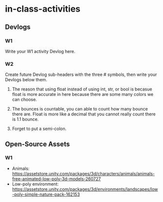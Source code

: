 # in-class-activities
## Devlogs
### W1
Write your W1 activity Devlog here.

### W2
Create future Devlog sub-headers with the three # symbols, then write your Devlogs below them.
1. The reason that using float instead of using int, str, or bool is becasue float is more accurate in here because there are some many colors we can choose.

2. The bounces is countable, you can able to count how many bounce there are. Float is more like a decimal that you cannot really count there is 1.1 bounce.

3. Forget to put a semi-colon.
## Open-Source Assets
### W1
- Animals: https://assetstore.unity.com/packages/3d/characters/animals/animals-free-animated-low-poly-3d-models-260727 
- Low-poly environment: https://assetstore.unity.com/packages/3d/environments/landscapes/low-poly-simple-nature-pack-162153 